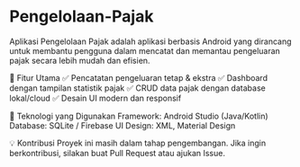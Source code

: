 # Pengelolaan-Pajak
Aplikasi Pengelolaan Pajak adalah aplikasi berbasis Android yang dirancang untuk membantu pengguna dalam mencatat dan memantau pengeluaran pajak secara lebih mudah dan efisien.

🔹 Fitur Utama
✅ Pencatatan pengeluaran tetap & ekstra
✅ Dashboard dengan tampilan statistik pajak
✅ CRUD data pajak dengan database lokal/cloud
✅ Desain UI modern dan responsif

🔹 Teknologi yang Digunakan
Framework: Android Studio (Java/Kotlin)
Database: SQLite / Firebase
UI Design: XML, Material Design

💡 Kontribusi
Proyek ini masih dalam tahap pengembangan. Jika ingin berkontribusi, silakan buat Pull Request atau ajukan Issue.
